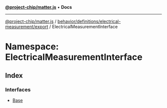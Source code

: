 [**@project-chip/matter.js**](../../../../../../README.md) • **Docs**

***

[@project-chip/matter.js](../../../../../../modules.md) / [behavior/definitions/electrical-measurement/export](../../README.md) / ElectricalMeasurementInterface

# Namespace: ElectricalMeasurementInterface

## Index

### Interfaces

- [Base](interfaces/Base.md)
